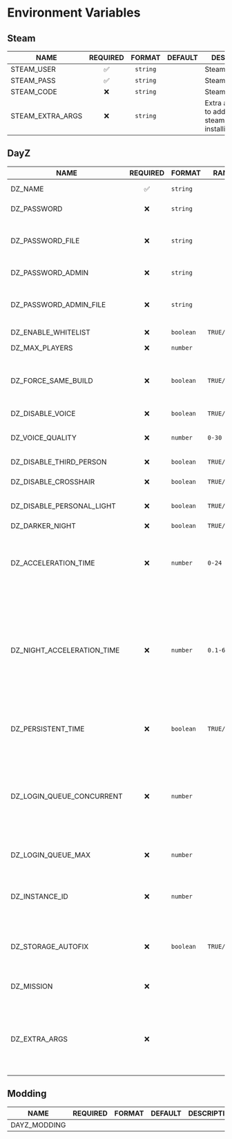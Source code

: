# Environment Variables

## Steam

| NAME             | REQUIRED |  FORMAT  | DEFAULT | DESCRIPTION                                                 |
| ---------------- | :------: | :------: | ------- | ----------------------------------------------------------- |
| STEAM_USER       |    ✅     | `string` |         | Steam username                                              |
| STEAM_PASS       |    ✅     | `string` |         | Steam password                                              |
| STEAM_CODE       |    ❌     | `string` |         | Steam guard code                                            |
| STEAM_EXTRA_ARGS |    ❌     | `string` |         | Extra arguments to add to steamcmd when installing/updating |

## DayZ

| NAME                       | REQUIRED | FORMAT    | RANGE        | DEFAULT                     | DESCRIPTION                                                                                                                                                                                                                                                            |
| -------------------------- | :------: | --------- | ------------ | --------------------------- | ---------------------------------------------------------------------------------------------------------------------------------------------------------------------------------------------------------------------------------------------------------------------- |
| DZ_NAME                    |    ✅     | `string`  |              |                             | Server name displayed within launcher                                                                                                                                                                                                                                  |
| DZ_PASSWORD                |    ❌     | `string`  |              |                             | Password to connect to the server                                                                                                                                                                                                                                      |
| DZ_PASSWORD_FILE           |    ❌     | `string`  |              |                             | Password to connect to the server via docker secrets. This takes precedence over `DZ_PASSWORD`                                                                                                                                                                         |
| DZ_PASSWORD_ADMIN          |    ❌     | `string`  |              |                             | Password to become a server admin                                                                                                                                                                                                                                      |
| DZ_PASSWORD_ADMIN_FILE     |    ❌     | `string`  |              |                             | Password to become a server admin via docker secrets. This takes precedence over `DZ_PASSWORD_ADMIN`                                                                                                                                                                   |
| DZ_ENABLE_WHITELIST        |    ❌     | `boolean` | `TRUE/FALSE` | `FALSE`                     | Enable/disable whitelist                                                                                                                                                                                                                                               |
| DZ_MAX_PLAYERS             |    ❌     | `number`  |              | `60`                        | Maximum amount of players                                                                                                                                                                                                                                              |
| DZ_FORCE_SAME_BUILD        |    ❌     | `boolean` | `TRUE/FALSE` | `TRUE`                      | When enabled, the server will allow the connection only to clients with same revision as the server                                                                                                                                                                    |
| DZ_DISABLE_VOICE           |    ❌     | `boolean` | `TRUE/FALSE` | `FALSE`                     | Enable/disable voice over network                                                                                                                                                                                                                                      |
| DZ_VOICE_QUALITY           |    ❌     | `number`  | `0-30`       | `20`                        | Voice over network codec quality, the higher the better                                                                                                                                                                                                                |
| DZ_DISABLE_THIRD_PERSON    |    ❌     | `boolean` | `TRUE/FALSE` | `FALSE`                     | Enable/disable the 3rd person view for players                                                                                                                                                                                                                         |
| DZ_DISABLE_CROSSHAIR       |    ❌     | `boolean` | `TRUE/FALSE` | `FALSE`                     | Enable/disable the cross-hair                                                                                                                                                                                                                                          |
| DZ_DISABLE_PERSONAL_LIGHT  |    ❌     | `boolean` | `TRUE/FALSE` | `FALSE`                     | Disables personal light for all clients connected to server                                                                                                                                                                                                            |
| DZ_DARKER_NIGHT            |    ❌     | `boolean` | `TRUE/FALSE` | `FALSE`                     | Darker night setup                                                                                                                                                                                                                                                     |
| DZ_ACCELERATION_TIME       |    ❌     | `number`  | `0-24`       | `12`                        | This is a time multiplier for in-game time. In this case, the time would move 24 times faster than normal, so an entire day would pass in one hour.                                                                                                                    |
| DZ_NIGHT_ACCELERATION_TIME |    ❌     | `number`  | `0.1-64`     | `1`                         | The numerical value being a multiplier (0.1-64) and also multiplied by `DAYZ_ACCELERATION_TIME` value. Thus, in case it is set to 4 and `DAYZ_ACCELERATION_TIME` is set to 2, night time would move 8 times faster than normal. An entire night would pass in 3 hours. |
| DZ_PERSISTENT_TIME         |    ❌     | `boolean` | `TRUE/FALSE` | `FALSE`                     | The actual server time is saved to storage, so when active, the next server start will use the saved time value.                                                                                                                                                       |
| DZ_LOGIN_QUEUE_CONCURRENT  |    ❌     | `number`  |              | `5`                         | The number of players concurrently processed during the login process. Should prevent massive performance drop during connection when a lot of people are connecting at the same time.                                                                                 |
| DZ_LOGIN_QUEUE_MAX         |    ❌     | `number`  |              | `500`                       | The maximum number of players that can wait in login queue                                                                                                                                                                                                             |
| DZ_INSTANCE_ID             |    ❌     | `number`  |              | `1`                         | DayZ server instance id, to identify the number of instances per box and their storage folders with persistence files                                                                                                                                                  |
| DZ_STORAGE_AUTOFIX         |    ❌     | `boolean` | `TRUE/FALSE` | `TRUE`                      | Checks if the persistence files are corrupted and replaces corrupted ones with empty ones                                                                                                                                                                              |
| DZ_MISSION                 |    ❌     |           |              | `dayzOffline.chernarusplus` | Mission to load on server startup. `<MissionName>.<TerrainName>`                                                                                                                                                                                                       |
| DZ_EXTRA_ARGS              |    ❌     |           |              |                             | Extra arguments to add to the DayZ server startup. This environment variable is not affected by supplying your own `serverDZ.cfg` via mounting.                                                                                                                        |

## Modding

| NAME         | REQUIRED | FORMAT | DEFAULT | DESCRIPTION |
| ------------ | -------- | ------ | ------- | ----------- |
| DAYZ_MODDING |          |        |         |             |
